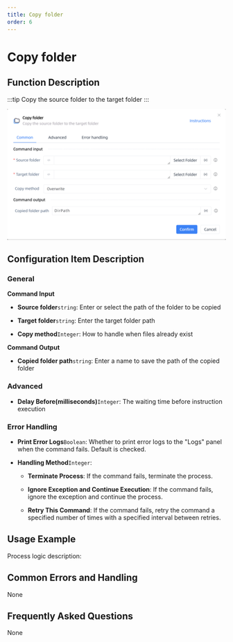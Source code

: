 ```yaml
---
title: Copy folder
order: 6
---
```


# Copy folder

## Function Description

:::tip 
Copy the source folder to the target folder
:::

![Copy folder](../../../assets/Copy%20folder_command.png)

## Configuration Item Description

### General

**Command Input**

- **Source folder**`string`: Enter or select the path of the folder to be copied

- **Target folder**`string`: Enter the target folder path

- **Copy method**`Integer`: How to handle when files already exist


**Command Output**

- **Copied folder path**`string`: Enter a name to save the path of the copied folder

### Advanced

- **Delay Before(milliseconds)**`Integer`: The waiting time before instruction execution

### Error Handling

- **Print Error Logs**`Boolean`: Whether to print error logs to the "Logs" panel when the command fails. Default is checked. 

- **Handling Method**`Integer`:

    - **Terminate Process**: If the command fails, terminate the process.

    - **Ignore Exception and Continue Execution**: If the command fails, ignore the exception and continue the process.

    - **Retry This Command**: If the command fails, retry the command a specified number of times with a specified interval between retries.

## Usage Example

Process logic description:

## Common Errors and Handling

None

## Frequently Asked Questions

None

